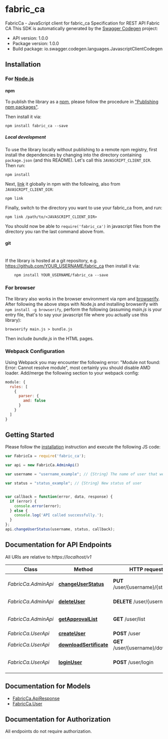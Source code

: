 # fabric_ca

FabricCa - JavaScript client for fabric_ca
Specification for REST API Fabric CA
This SDK is automatically generated by the [Swagger Codegen](https://github.com/swagger-api/swagger-codegen) project:

- API version: 1.0.0
- Package version: 1.0.0
- Build package: io.swagger.codegen.languages.JavascriptClientCodegen

## Installation

### For [Node.js](https://nodejs.org/)

#### npm

To publish the library as a [npm](https://www.npmjs.com/),
please follow the procedure in ["Publishing npm packages"](https://docs.npmjs.com/getting-started/publishing-npm-packages).

Then install it via:

```shell
npm install fabric_ca --save
```

##### Local development

To use the library locally without publishing to a remote npm registry, first install the dependencies by changing 
into the directory containing `package.json` (and this README). Let's call this `JAVASCRIPT_CLIENT_DIR`. Then run:

```shell
npm install
```

Next, [link](https://docs.npmjs.com/cli/link) it globally in npm with the following, also from `JAVASCRIPT_CLIENT_DIR`:

```shell
npm link
```

Finally, switch to the directory you want to use your fabric_ca from, and run:

```shell
npm link /path/to/<JAVASCRIPT_CLIENT_DIR>
```

You should now be able to `require('fabric_ca')` in javascript files from the directory you ran the last 
command above from.

#### git
#
If the library is hosted at a git repository, e.g.
https://github.com/YOUR_USERNAME/fabric_ca
then install it via:

```shell
    npm install YOUR_USERNAME/fabric_ca --save
```

### For browser

The library also works in the browser environment via npm and [browserify](http://browserify.org/). After following
the above steps with Node.js and installing browserify with `npm install -g browserify`,
perform the following (assuming *main.js* is your entry file, that's to say your javascript file where you actually 
use this library):

```shell
browserify main.js > bundle.js
```

Then include *bundle.js* in the HTML pages.

### Webpack Configuration

Using Webpack you may encounter the following error: "Module not found: Error:
Cannot resolve module", most certainly you should disable AMD loader. Add/merge
the following section to your webpack config:

```javascript
module: {
  rules: [
    {
      parser: {
        amd: false
      }
    }
  ]
}
```

## Getting Started

Please follow the [installation](#installation) instruction and execute the following JS code:

```javascript
var FabricCa = require('fabric_ca');

var api = new FabricCa.AdminApi()

var username = "username_example"; // {String} The name of user that we will change

var status = "status_example"; // {String} New status of user


var callback = function(error, data, response) {
  if (error) {
    console.error(error);
  } else {
    console.log('API called successfully.');
  }
};
api.changeUserStatus(username, status, callback);

```

## Documentation for API Endpoints

All URIs are relative to *https://localhost/v1*

Class | Method | HTTP request | Description
------------ | ------------- | ------------- | -------------
*FabricCa.AdminApi* | [**changeUserStatus**](docs/AdminApi.md#changeUserStatus) | **PUT** /user/{username}/{status} | Approve or decline users
*FabricCa.AdminApi* | [**deleteUser**](docs/AdminApi.md#deleteUser) | **DELETE** /user/{username} | method to delete user
*FabricCa.AdminApi* | [**getApprovalList**](docs/AdminApi.md#getApprovalList) | **GET** /user/list | Returns list of users for approval
*FabricCa.UserApi* | [**createUser**](docs/UserApi.md#createUser) | **POST** /user | Create user
*FabricCa.UserApi* | [**downloadSertificate**](docs/UserApi.md#downloadSertificate) | **GET** /user/{username}/download | download sertificate
*FabricCa.UserApi* | [**loginUser**](docs/UserApi.md#loginUser) | **POST** /user/login | Logs user into the system


## Documentation for Models

 - [FabricCa.ApiResponse](docs/ApiResponse.md)
 - [FabricCa.User](docs/User.md)


## Documentation for Authorization

 All endpoints do not require authorization.

